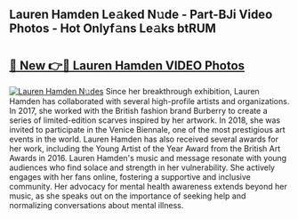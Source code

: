 ## Lauren Hamden Le𝚊ked N𝚞de - Part-BJi Video Photos - Hot Onlyf𝚊ns Le𝚊ks btRUM

# <h2><a href="http://ab14100.deff.icu/?id=Lauren+Hamden">🔗 New 👉🔴 Lauren Hamden VIDEO Photos</a></h2>

[![Lauren Hamden N𝚞des](https://i.imgur.com/rIISA9y.gif)](http://ab14100.deff.icu/?id=Lauren+Hamden)
Since her breakthrough exhibition, Lauren Hamden has collaborated with several high-profile artists and organizations. In 2017, she worked with the British fashion brand Burberry to create a series of limited-edition scarves inspired by her artwork. In 2018, she was invited to participate in the Venice Biennale, one of the most prestigious art events in the world. Lauren Hamden has also received several awards for her work, including the Young Artist of the Year Award from the British Art Awards in 2016. Lauren Hamden's music and message resonate with young audiences who find solace and strength in her vulnerability. She actively engages with her fans online, fostering a supportive and inclusive community. Her advocacy for mental health awareness extends beyond her music, as she speaks out on the importance of seeking help and normalizing conversations about mental illness.
